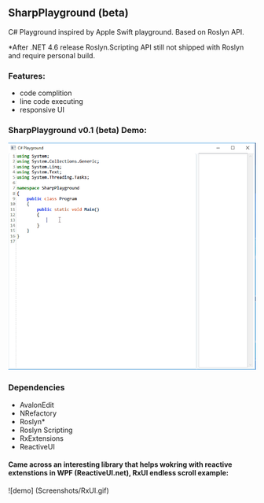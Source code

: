 ## SharpPlayground (beta)
C# Playground inspired by Apple Swift playground. 
Based on Roslyn API. 

*After .NET 4.6 release Roslyn.Scripting API still not shipped with Roslyn and require personal build.

### Features:
- code complition
- line code executing
- responsive UI
  
### SharpPlayground v0.1 (beta) Demo:
![demo](https://github.com/lookuper/SharpPlayground/blob/master/Screenshots/SharpPlaygroundDemo.gif)

### Dependencies
- AvalonEdit
- NRefactory
- Roslyn*
- Roslyn Scripting
- RxExtensions
- ReactiveUI

#### Came across an interesting library that helps wokring with reactive extenstions in WPF (ReactiveUI.net), RxUI endless scroll example: 
![demo] (Screenshots/RxUI.gif)
